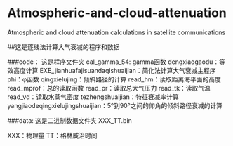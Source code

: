 # Atmospheric-and-cloud-attenuation
Atmospheric and cloud attenuation calculations in satellite communications


##这是逐线法计算大气衰减的程序和数据


###code：
这是程序文件夹
cal_gamma_54: gamma函数
dengxiaogaodu：等效高度计算
EXE_jianhuafajisuandaqishuaijian：简化法计算大气衰减主程序
phi：φ函数
qingxielujing：倾斜路径的计算
read_hm：读取距离海平面的高度
read_mprof：总的读取函数
read_pr：读取总大气压力
read_tk：读取气温
read_vd：读取水蒸气密度
tezhengshuaijian：特征衰减率计算
yangjiaodeqingxielujingshuaijian：5°到90°之间的仰角的倾斜路径衰减的计算

###data:
这是二进制数据文件夹
XXX_TT.bin

XXX：物理量
TT：格林威治时间
